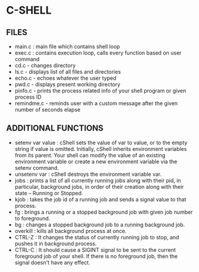 # C-SHELL


## FILES
- main.c : main file which contains shell loop
- exec.c : contains execution loop, calls every function based on user command
- cd.c - changes directory
- ls.c - displays list of all files and directories 
- echo.c - echoes whatever the user typed
- pwd.c - displays present working directory
- pinfo.c - prints the process related info of your shell program or given process ID
- remindme.c - reminds user with a custom message after the given number of seconds elapse

## ADDITIONAL FUNCTIONS
- setenv var value : cShell sets the value of var to value, or to the empty string if value is omitted. Initially, cShell inherits environment variables from its parent. Your shell can modify the value of an existing environment variable or create a new environment variable via the setenv command.
- unsetenv var : cShell destroys the environment variable var.
- jobs : prints a list of all currently running jobs along with their pid, in particular, background jobs, in order of their creation along with their state – Running or Stopped.
- kjob <jobNumber> <signalNumber> : takes the job id of a running job and sends a signal value to that process.
- fg <jobNumber> : brings a running or a stopped background job with given job number to foreground.
- bg <jobNumber> : changes a stopped background job to a running background job.
- overkill : kills all background process at once.
- CTRL-Z : It changes the status of currently running job to stop, and pushes it in background process.
- CTRL-C : It should cause a SIGINT signal to be sent to the current foreground job of your shell. If there is no foreground job, then the signal doesn't have any effect.
